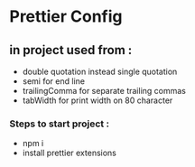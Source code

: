 # Prettier Config

## in project used from :

- double quotation instead single quotation
- semi for end line
- trailingComma for separate trailing commas
- tabWidth for print width on 80 character




### Steps to start project :

- npm i
- install prettier extensions
